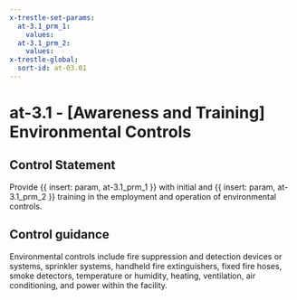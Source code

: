```yaml
---
x-trestle-set-params:
  at-3.1_prm_1:
    values:
  at-3.1_prm_2:
    values:
x-trestle-global:
  sort-id: at-03.01
---
```


# at-3.1 - \[Awareness and Training\] Environmental Controls

## Control Statement

Provide {{ insert: param, at-3.1_prm_1 }} with initial and {{ insert: param, at-3.1_prm_2 }} training in the employment and operation of environmental controls.

## Control guidance

Environmental controls include fire suppression and detection devices or systems, sprinkler systems, handheld fire extinguishers, fixed fire hoses, smoke detectors, temperature or humidity, heating, ventilation, air conditioning, and power within the facility.
